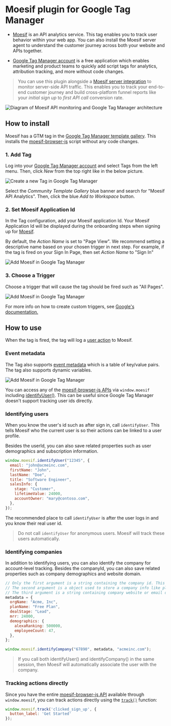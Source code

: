 # Moesif plugin for Google Tag Manager

- [Moesif](https://www.moesif.com/) is an API analytics service. This tag enables you to track user behavior within your web app. You can also install the Moesif server agent to understand the customer journey across both your website and APIs together.

- [Google Tag Manager account](https://tagmanager.google.com/) is a free application which enables marketing and product teams to quickly add script tags for analytics, attribution tracking, and more without code changes. 

> You can use this plugin alongside a [Moesif server integration](https://www.moesif.com/implementation) to monitor server-side API traffic. This enables you to track your end-to-end customer journey and build cross-platform funnel reports like your _initial sign up_ to _first API call_ conversion rate.

![Diagram of Moesif API monitoring and Google Tag Manager architecture](https://www.moesif.com/docs/images/docs/client-integration/moesif-arch-google-tag-manager.png)

## How to install

Moesif has a GTM tag in the [Google Tag Manager template gallery](https://tagmanager.google.com/gallery/#/owners/Moesif/templates/moesif-gtm-plugin).
This installs the [moesif-browser-js](https://www.moesif.com/implementation/track-user-behaviors-with-browser?platform=browser) script without any code changes. 

### 1. Add Tag

Log into your [Google Tag Manager account](https://tagmanager.google.com/) and select Tags from the left menu.
Then, click _New_ from the top right like in the below picture.

![Create a new Tag in Google Tag Manager](https://www.moesif.com/docs/images/docs/client-integration/google-tag-manager-add-tag.png)

Select the _Community Template Gallery_ blue banner and search for "Moesif API Analytics".
Then, click the blue _Add to Workspace_ button.

### 2. Set Moesif Application Id

In the Tag configuration, add your Moesif application Id. 
Your Moesif Application Id will be displayed during the onboarding steps when signing up for [Moesif](https://www.moesif.com/). 

By default, the _Action Name_ is set to "Page View". We recommend setting a descriptive name based on your chosen trigger in next step. 
For example, if the tag is fired on your Sign In Page, then set _Action Name_ to "Sign In"

![Add Moesif in Google Tag Manager](https://www.moesif.com/docs/images/docs/client-integration/google-tag-manager-select-moesif.png)

### 3. Choose a Trigger

Choose a trigger that will cause the tag should be fired such as "All Pages".

![Add Moesif in Google Tag Manager](https://www.moesif.com/docs/images/docs/client-integration/google-tag-manager-select-moesif.png)

For more info on how to create custom triggers, see [Google's documentation.](https://support.google.com/tagmanager/answer/7679316?hl=en)

## How to use

When the tag is fired, the tag will log a [user action](https://www.moesif.com/docs/getting-started/user-actions/) to Moesif.

### Event metadata

The Tag also supports [event metadata](https://www.moesif.com/docs/getting-started/user-actions/#event-metadata) which is a table of key/value pairs. 
The tag also supports dynamic variables. 

![Add Moesif in Google Tag Manager](https://www.moesif.com/docs/images/docs/client-integration/google-tag-manager-add-event-metadata.png)

You can access any of the [moesif-browser-js APIs](https://www.moesif.com/docs/client-integration/browser-js/) via `window.moesif` including [identifyUser()](https://www.moesif.com/docs/client-integration/browser-js/#identifying-users). This can be useful since Google Tag Manager doesn't support tracking user ids directly. 

### Identifying users

When you know the user's id such as after sign in, call `identifyUser`.
This tells Moesif who the current user is so their actions can be linked to a user profile.

Besides the userId, you can also save related properties such as user demographics and subscription information.

```javascript
window.moesif.identifyUser("12345", {
  email: "john@acmeinc.com",
  firstName: "John",
  lastName: "Doe",
  title: "Software Engineer",
  salesInfo: {
    stage: "Customer",
    lifetimeValue: 24000,
    accountOwner: "mary@contoso.com",
  },
});
```

The recommended place to call `identifyUser` is after the user logs in and you know their real user id.

> Do not call `identifyUser` for anonymous users. Moesif will track these users automatically.

### Identifying companies

In addition to identifying users, you can also identify the company for account-level tracking. Besides the companyId, you can also save related properties such as company demographics and website domain.

```javascript
// Only the first argument is a string containing the company id. This is the only required field.
// The second argument is a object used to store a company info like plan, MRR, and company demographics.
// The third argument is a string containing company website or email domain. If set, Moesif will enrich your profiles with publicly available info.
metadata = {
  orgName: "Acme, Inc",
  planName: "Free Plan",
  dealStage: "Lead",
  mrr: 24000,
  demographics: {
    alexaRanking: 500000,
    employeeCount: 47,
  },
};

window.moesif.identifyCompany("67890", metadata, "acmeinc.com");
```

> If you call both identifyUser() and identifyCompany() in the same session, then Moesif will automatically associate the user with the company.

### Tracking actions directly
Since you have the entire [moesif-browser-js API](https://www.moesif.com/docs/client-integration/browser-js/) 
available through `window.moesif`, you can track actions directly using 
the [`track()`](https://www.moesif.com/docs/client-integration/browser-js/#track-user-actions) function:

```javascript
window.moesif.track('clicked_sign_up', {
  button_label: 'Get Started'
});
```